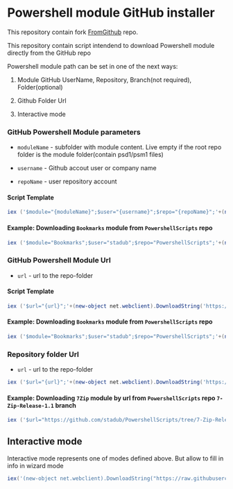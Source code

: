 Powershell module GitHub installer
==================================

This repository contain fork
[FromGithub](https://github.com/PsModuleInstall/FromGithub) repo.

This repository contain script intendend to download Powershell module directly
from the GitHub repo

Powershell module path can be set in one of the next ways:

1.  Module GitHub UserName, Repository, Branch(not required), Folder(optional)

2.  Github Folder Url

3.  Interactive mode

### GitHub Powershell Module parameters

-   `moduleName` - subfolder with module content. Live empty if the root repo
    folder is the module folder(contain psd1/psm1 files)

-   `username` - Github accout user or company name

-   `repoName` - user repository account

#### Script Template

~~~~~~~~~~~~~~~~~~~~~~~~~~~~~~~~~~~~~~~~~~~~~~~~~~~~~~~~~~~~~~~~~~~~~ powershell
iex ('$module="{moduleName}";$user="{username}";$repo="{repoName}";'+(new-object net.webclient).DownloadString('https://raw.githubusercontent.com/PsModuleInstall/InstallFromGithub/master/install.ps1'))
~~~~~~~~~~~~~~~~~~~~~~~~~~~~~~~~~~~~~~~~~~~~~~~~~~~~~~~~~~~~~~~~~~~~~~~~~~~~~~~~

#### Example: Downloading `Bookmarks` module from `PowershellScripts` repo

~~~~~~~~~~~~~~~~~~~~~~~~~~~~~~~~~~~~~~~~~~~~~~~~~~~~~~~~~~~~~~~~~~~~~ powershell
iex ('$module="Bookmarks";$user="stadub";$repo="PowershellScripts";'+(new-object net.webclient).DownloadString('https://raw.githubusercontent.com/PsModuleInstall/InstallFromGithub/master/install.ps1'))
~~~~~~~~~~~~~~~~~~~~~~~~~~~~~~~~~~~~~~~~~~~~~~~~~~~~~~~~~~~~~~~~~~~~~~~~~~~~~~~~

### GitHub Powershell Module Url

-   `url` - url to the repo-folder

#### Script Template

~~~~~~~~~~~~~~~~~~~~~~~~~~~~~~~~~~~~~~~~~~~~~~~~~~~~~~~~~~~~~~~~~~~~~ powershell
iex ('$url="{url}";'+(new-object net.webclient).DownloadString('https://raw.githubusercontent.com/PsModuleInstall/InstallFromGithub/master/install.ps1'))
~~~~~~~~~~~~~~~~~~~~~~~~~~~~~~~~~~~~~~~~~~~~~~~~~~~~~~~~~~~~~~~~~~~~~~~~~~~~~~~~

#### Example: Downloading `Bookmarks` module from `PowershellScripts` repo

~~~~~~~~~~~~~~~~~~~~~~~~~~~~~~~~~~~~~~~~~~~~~~~~~~~~~~~~~~~~~~~~~~~~~ powershell
iex ('$module="Bookmarks";$user="stadub";$repo="PowershellScripts";'+(new-object net.webclient).DownloadString('https://raw.githubusercontent.com/PsModuleInstall/InstallFromGithub/master/install.ps1'))
~~~~~~~~~~~~~~~~~~~~~~~~~~~~~~~~~~~~~~~~~~~~~~~~~~~~~~~~~~~~~~~~~~~~~~~~~~~~~~~~

### Repository folder Url

-   `url` - url to the repo-folder

~~~~~~~~~~~~~~~~~~~~~~~~~~~~~~~~~~~~~~~~~~~~~~~~~~~~~~~~~~~~~~~~~~~~~ powershell
iex ('$url="{url}";'+(new-object net.webclient).DownloadString('https://raw.githubusercontent.com/PsModuleInstall/InstallFromGithub/master/install.ps1'))
~~~~~~~~~~~~~~~~~~~~~~~~~~~~~~~~~~~~~~~~~~~~~~~~~~~~~~~~~~~~~~~~~~~~~~~~~~~~~~~~

#### Example: Downloading `7Zip` module by url from `PowershellScripts` repo `7-Zip-Release-1.1` branch

~~~~~~~~~~~~~~~~~~~~~~~~~~~~~~~~~~~~~~~~~~~~~~~~~~~~~~~~~~~~~~~~~~~~~ powershell
iex ('$url="https://github.com/stadub/PowershellScripts/tree/7-Zip-Release-1.1/7Zip";'+(new-object net.webclient).DownloadString('https://raw.githubusercontent.com/PsModuleInstall/InstallFromGithub/master/install.ps1'))
~~~~~~~~~~~~~~~~~~~~~~~~~~~~~~~~~~~~~~~~~~~~~~~~~~~~~~~~~~~~~~~~~~~~~~~~~~~~~~~~

Interactive mode
----------------

Interactive mode represents one of modes defined above. But allow to fill in
info in wizard mode

~~~~~~~~~~~~~~~~~~~~~~~~~~~~~~~~~~~~~~~~~~~~~~~~~~~~~~~~~~~~~~~~~~~~~ powershell
iex('(new-object net.webclient).DownloadString("https://raw.githubusercontent.com/PsModuleInstall/InstallFromGithub/master/install.ps1")')
~~~~~~~~~~~~~~~~~~~~~~~~~~~~~~~~~~~~~~~~~~~~~~~~~~~~~~~~~~~~~~~~~~~~~~~~~~~~~~~~
